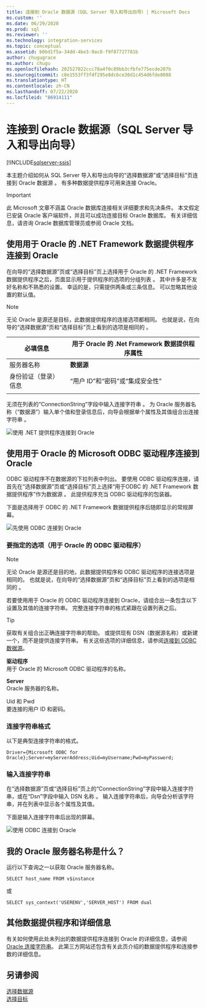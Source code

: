 ```yaml
---
title: 连接到 Oracle 数据源（SQL Server 导入和导出向导）| Microsoft Docs
ms.custom: ''
ms.date: 06/29/2020
ms.prod: sql
ms.reviewer: ''
ms.technology: integration-services
ms.topic: conceptual
ms.assetid: b0bd1f5a-34dd-4be3-9ac8-f9f87727781b
author: chugugrace
ms.author: chugu
ms.openlocfilehash: 202527022ccc78a4f0c89bb3cfbfe775ecde207b
ms.sourcegitcommit: c8e1553ff3fdf295e8dc6ce30d1c454d6fde8088
ms.translationtype: HT
ms.contentlocale: zh-CN
ms.lasthandoff: 07/22/2020
ms.locfileid: "86914111"
---
```

# <a name="connect-to-an-oracle-data-source-sql-server-import-and-export-wizard"></a>连接到 Oracle 数据源（SQL Server 导入和导出向导）

[!INCLUDE[sqlserver-ssis](../../includes/applies-to-version/sqlserver-ssis.md)]


本主题介绍如何从 SQL Server 导入和导出向导的“选择数据源”或“选择目标”页连接到 Oracle 数据源    。 有多种数据提供程序可用来连接 Oracle。

> [!IMPORTANT]
> 此 Microsoft 文章不涵盖 Oracle 数据库连接相关详细要求和先决条件。 本文假定已安装 Oracle 客户端软件，并且可以成功连接目标 Oracle 数据库。 有关详细信息，请咨询 Oracle 数据库管理员或参阅 Oracle 文档。

## <a name="connect-to-oracle-with-the-net-framework-data-provider-for-oracle"></a>使用用于 Oracle 的 .NET Framework 数据提供程序连接到 Oracle
在向导的“选择数据源”页或“选择目标”页上选择用于 Oracle 的 .NET Framework 数据提供程序之后，页面显示用于提供程序的选项的分组列表    。 其中许多是不友好名称和不熟悉的设置。 幸运的是，只需提供两条或三条信息。 可以忽略其他设置的默认值。

> [!NOTE]
> 无论 Oracle 是源还是目标，此数据提供程序的连接选项都相同。 也就是说，在向导的“选择数据源”页和“选择目标”页上看到的选项是相同的   。

|必填信息|用于 Oracle 的 .Net Framework 数据提供程序属性|
|---|---|
|服务器名称|**数据源**|
|身份验证（登录）信息|“用户 ID”和“密码”或“集成安全性”   |
|||

无须在列表的“ConnectionString”字段中输入连接字符串  。 为 Oracle 服务器名称（“数据源”）输入单个值和登录信息后，向导会根据单个属性及其值组合出连接字符串  。 

![使用 .NET 提供程序连接到 Oracle](../../integration-services/import-export-data/media/connect-to-oracle-with-net-provider.jpg)

## <a name="connect-to-oracle-with-the-microsoft-odbc-driver-for-oracle"></a>使用用于 Oracle 的 Microsoft ODBC 驱动程序连接到 Oracle
ODBC 驱动程序不在数据源的下拉列表中列出。 要使用 ODBC 驱动程序连接，请首先在“选择数据源”页或“选择目标”页上选择“用于ODBC 的 .NET Framework 数据提供程序”作为数据源    。 此提供程序充当 ODBC 驱动程序的包装器。

下面是选择用于 ODBC 的 .NET Framework 数据提供程序后随即显示的常规屏幕。

![先使用 ODBC 连接到 Oracle](../../integration-services/import-export-data/media/connect-to-sql-with-odbc-before.jpg)

### <a name="options-to-specify-odbc-driver-for-oracle"></a>要指定的选项（用于 Oracle 的 ODBC 驱动程序）

> [!NOTE]
> 无论 Oracle 是源还是目的地，此数据提供程序和 ODBC 驱动程序的连接选项是相同的。 也就是说，在向导的“选择数据源”页和“选择目标”页上看到的选项是相同的   。

若要使用用于 Oracle 的 ODBC 驱动程序连接到 Oracle，请组合出一条包含以下设置及其值的连接字符串。 完整连接字符串的格式紧跟在设置列表之后。

> [!TIP]
> 获取有关组合出正确连接字符串的帮助。 或提供现有 DSN（数据源名称）或新建一个，而不是提供连接字符串。 有关这些选项的详细信息，请参阅[连接到 ODBC 数据源](../../integration-services/import-export-data/connect-to-an-odbc-data-source-sql-server-import-and-export-wizard.md)。

**驱动程序**  
用于 Oracle 的 Microsoft ODBC  驱动程序的名称。

**Server**  
Oracle 服务器的名称。 

Uid 和 Pwd      
要连接的用户 ID 和密码。

### <a name="connection-string-format"></a>连接字符串格式
以下是典型连接字符串的格式。

```console
Driver={Microsoft ODBC for Oracle};Server=myServerAddress;Uid=myUsername;Pwd=myPassword;
```

### <a name="enter-the-connection-string"></a>输入连接字符串
在“选择数据源”页或“选择目标”页上的“ConnectionString”字段中输入连接字符串，或在“Dsn”字段中输入 DSN 名称     。 输入连接字符串后，向导会分析该字符串，并在列表中显示各个属性及其值。

下面是输入连接字符串后出现的屏幕。

![使用 ODBC 连接到 Oracle](../../integration-services/import-export-data/media/connect-to-oracle-with-odbc.jpg)

## <a name="whats-my-oracle-server-name"></a>我的 Oracle 服务器名称是什么？
运行以下查询之一以获取 Oracle 服务器名称。

`SELECT host_name FROM v$instance`

或

`SELECT sys_context('USERENV','SERVER_HOST') FROM dual`

## <a name="other-data-providers-and-more-info"></a>其他数据提供程序和详细信息
有关如何使用此处未列出的数据提供程序连接到 Oracle 的详细信息，请参阅 [Oracle 连接字符串](https://www.connectionstrings.com/oracle/)。 此第三方网站还包含有关此页介绍的数据提供程序和连接参数的详细信息。

## <a name="see-also"></a>另请参阅
[选择数据源](../../integration-services/import-export-data/choose-a-data-source-sql-server-import-and-export-wizard.md)  
[选择目标](../../integration-services/import-export-data/choose-a-destination-sql-server-import-and-export-wizard.md)

